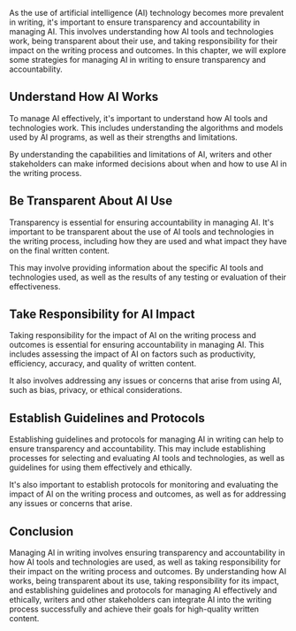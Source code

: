 
As the use of artificial intelligence (AI) technology becomes more prevalent in writing, it's important to ensure transparency and accountability in managing AI. This involves understanding how AI tools and technologies work, being transparent about their use, and taking responsibility for their impact on the writing process and outcomes. In this chapter, we will explore some strategies for managing AI in writing to ensure transparency and accountability.

Understand How AI Works
-----------------------

To manage AI effectively, it's important to understand how AI tools and technologies work. This includes understanding the algorithms and models used by AI programs, as well as their strengths and limitations.

By understanding the capabilities and limitations of AI, writers and other stakeholders can make informed decisions about when and how to use AI in the writing process.

Be Transparent About AI Use
---------------------------

Transparency is essential for ensuring accountability in managing AI. It's important to be transparent about the use of AI tools and technologies in the writing process, including how they are used and what impact they have on the final written content.

This may involve providing information about the specific AI tools and technologies used, as well as the results of any testing or evaluation of their effectiveness.

Take Responsibility for AI Impact
---------------------------------

Taking responsibility for the impact of AI on the writing process and outcomes is essential for ensuring accountability in managing AI. This includes assessing the impact of AI on factors such as productivity, efficiency, accuracy, and quality of written content.

It also involves addressing any issues or concerns that arise from using AI, such as bias, privacy, or ethical considerations.

Establish Guidelines and Protocols
----------------------------------

Establishing guidelines and protocols for managing AI in writing can help to ensure transparency and accountability. This may include establishing processes for selecting and evaluating AI tools and technologies, as well as guidelines for using them effectively and ethically.

It's also important to establish protocols for monitoring and evaluating the impact of AI on the writing process and outcomes, as well as for addressing any issues or concerns that arise.

Conclusion
----------

Managing AI in writing involves ensuring transparency and accountability in how AI tools and technologies are used, as well as taking responsibility for their impact on the writing process and outcomes. By understanding how AI works, being transparent about its use, taking responsibility for its impact, and establishing guidelines and protocols for managing AI effectively and ethically, writers and other stakeholders can integrate AI into the writing process successfully and achieve their goals for high-quality written content.
